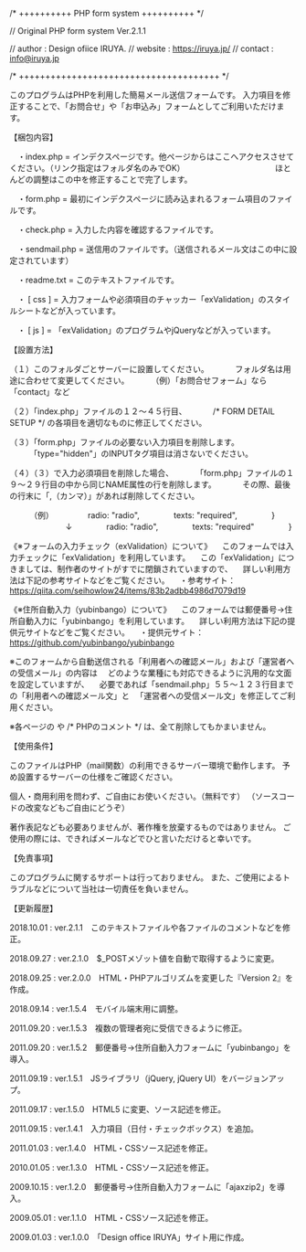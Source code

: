 /* ++++++++++ PHP form system ++++++++++ */

// Original PHP form system Ver.2.1.1

// author :  Design ofiice IRUYA.
// website : https://iruya.jp/
// contact : info@iruya.jp

/* ++++++++++++++++++++++++++++++++++++++ */


このプログラムはPHPを利用した簡易メール送信フォームです。
入力項目を修正することで、「お問合せ」や「お申込み」フォームとしてご利用いただけます。


【梱包内容】

　・index.php    = インデクスページです。他ページからはここへアクセスさせてください。（リンク指定はフォルダ名のみでOK）
　　　　　　　　　　　ほとんどの調整はこの中を修正することで完了します。

　・form.php     = 最初にインデクスページに読み込まれるフォーム項目のファイルです。

　・check.php    = 入力した内容を確認するファイルです。

　・sendmail.php = 送信用のファイルです。（送信されるメール文はこの中に設定されています）

　・readme.txt   = このテキストファイルです。

　・ [ css ]     = 入力フォームや必須項目のチャッカー「exValidation」のスタイルシートなどが入っています。

　・ [  js ]     = 「exValidation」のプログラムやjQueryなどが入っています。


【設置方法】

（１）このフォルダごとサーバーに設置してください。
　　　フォルダ名は用途に合わせて変更してください。
　　　（例）「お問合せフォーム」なら「contact」など
 
（２）「index.php」ファイルの１２〜４５行目、
　　　/* FORM DETAIL SETUP */ の各項目を適切なものに修正してください。

（３）「form.php」ファイルの必要ない入力項目を削除します。
　　　「type="hidden"」のINPUTタグ項目は消さないでください。

（４）（３）で入力必須項目を削除した場合、
　　　「form.php」ファイルの１９〜２９行目の中から同じNAME属性の行を削除します。
　　　その際、最後の行末に「,（カンマ）」があれば削除してください。

　　　（例）
　　　　radio: "radio",
　　　　texts: "required",
　　　　}
	　　　　　　　↓
　　　　radio: "radio",
　　　　texts: "required"
　　　　}

《※フォームの入力チェック（exValidation）について》
　このフォームでは入力チェックに「exValidation」を利用しています。
　この「exValidation」につきましては、制作者のサイトがすでに閉鎖されていますので、
　詳しい利用方法は下記の参考サイトなどをご覧ください。
　・参考サイト：https://qiita.com/seihowlow24/items/83b2adbb4986d7079d19

《※住所自動入力（yubinbango）について》
　このフォームでは郵便番号->住所自動入力に「yubinbango」を利用しています。
　詳しい利用方法は下記の提供元サイトなどをご覧ください。
　・提供元サイト：https://github.com/yubinbango/yubinbango

※このフォームから自動送信される「利用者への確認メール」および「運営者への受信メール」の内容は
　どのような業種にも対応できるように汎用的な文面を設定していますが、
　必要であれば「sendmail.php」５５〜１２３行目までの「利用者への確認メール文」と
　「運営者への受信メール文」を修正してご利用ください。

※各ページの <!-- HTMLコメント --> や /* PHPのコメント */ は、全て削除してもかまいません。


【使用条件】

このファイルはPHP（mail関数）の利用できるサーバー環境で動作します。
予め設置するサーバーの仕様をご確認ください。

個人・商用利用を問わず、ご自由にお使いください。（無料です）
（ソースコードの改変などもご自由にどうぞ）

著作表記なども必要ありませんが、著作権を放棄するものではありません。
ご使用の際には、できればメールなどでひと言いただけると幸いです。


【免責事項】

このプログラムに関するサポートは行っておりません。
また、ご使用によるトラブルなどについて当社は一切責任を負いません。


【更新履歴】

2018.10.01 : ver.2.1.1　このテキストファイルや各ファイルのコメントなどを修正。

2018.09.27 : ver.2.1.0　$_POSTメゾット値を自動で取得するように変更。

2018.09.25 : ver.2.0.0　HTML・PHPアルゴリズムを変更した『Version 2』を作成。

2018.09.14 : ver.1.5.4　モバイル端末用に調整。

2011.09.20 : ver.1.5.3　複数の管理者宛に受信できるように修正。

2011.09.20 : ver.1.5.2　郵便番号->住所自動入力フォームに「yubinbango」を導入。

2011.09.19 : ver.1.5.1　JSライブラリ（jQuery, jQuery UI）をバージョンアップ。

2011.09.17 : ver.1.5.0　HTML5 に変更、ソース記述を修正。

2011.09.15 : ver.1.4.1　入力項目（日付・チェックボックス）を追加。

2011.01.03 : ver.1.4.0　HTML・CSSソース記述を修正。

2010.01.05 : ver.1.3.0　HTML・CSSソース記述を修正。

2009.10.15 : ver.1.2.0　郵便番号->住所自動入力フォームに「ajaxzip2」を導入。

2009.05.01 : ver.1.1.0　HTML・CSSソース記述を修正。

2009.01.03 : ver.1.0.0　「Design office IRUYA」サイト用に作成。

